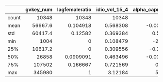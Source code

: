 |       |   gvkey_num |   lagfemaleratio |   idio_vol_15_4 |   alpha_capm_15_4 |   beta_capm_15_4 |   alpha_ff3_15_4 |   beta_ff3_market_15_4 |   beta_ff3_size_15_4 |   beta_ff3_value_15_4 |   alpha_ff4_15_4 |   beta_ff4_market_15_4 |   beta_ff4_size_15_4 |   beta_ff4_value_15_4 |   beta_ff4_mom_15_4 |   alpha_aqr5_15_4 |   beta_aqr5_market_15_4 |   beta_aqr5_size_15_4 |   beta_aqr5_value_15_4 |   beta_aqr5_mom_15_4 |   beta_aqr5_quality_15_4 |    tobin_q_1 |   altman_z_1 |   altman_z_new_1 |     p_altman_1 |    leverage_1 |     roa_bl_2_1 |    roe_bl_2_1 |   salesgrowth_bl_2_1 |   pdefault_bshum_q1 |   year_begin |        female |     diff_15_4 |   sich_2digits_group |
|:------|------------:|-----------------:|----------------:|------------------:|-----------------:|-----------------:|-----------------------:|---------------------:|----------------------:|-----------------:|-----------------------:|---------------------:|----------------------:|--------------------:|------------------:|------------------------:|----------------------:|-----------------------:|---------------------:|-------------------------:|-------------:|-------------:|-----------------:|---------------:|--------------:|---------------:|--------------:|---------------------:|--------------------:|-------------:|--------------:|--------------:|---------------------:|
| count |     10348   |    10348         |    10348        |     10348         |     10348        |    10348         |           10348        |         10348        |          10348        |    10348         |           10348        |         10348        |          10348        |       10348         |   10348           |            10348        |          10348        |           10348        |        10348         |            10348         | 10348        | 10348        |      10348       | 10348          | 10348         | 10348          | 10348         |        10348         |     10348           |  10348       | 10348         | 10348         |           10348      |
| mean  |     56667.6 |        0.104918  |        0.568308 |        -0.0339837 |         0.932772 |       -0.0235722 |               0.888901 |             0.703187 |              0.243608 |       -0.0280216 |               0.871192 |             0.691492 |              0.209164 |          -0.123955  |       0.000779577 |                0.911603 |              0.756859 |               0.166112 |           -0.0401775 |               -0.143747  |     1.85048  |     3.4307   |          5.42884 |     0.00795508 |     0.534251  |    -0.011876   |    -0.0552443 |            0.0471678 |         0.0804764   |   2009.12    |     0.0508311 |    -0.0999911 |              40.4954 |
| std   |     60417.4 |        0.12582   |        0.369384 |         0.571787  |         0.599887 |        0.550728  |               0.562071 |             0.79202  |              0.875843 |        0.549949  |               0.564706 |             0.787305 |              0.872998 |           0.631952  |       0.559401    |                0.622061 |              0.901114 |               1.12526  |            0.742097  |                1.14245   |     1.53975  |     7.5562   |          2.65227 |     0.00426476 |     0.259971  |     0.144566   |     0.667638  |            0.841187  |         0.21664     |      7.07397 |     0.219663  |     0.626821  |              21.3773 |
| min   |      1004   |        0         |        0.108479 |        -2.40546   |        -0.552772 |       -2.35899   |              -1.14755  |            -1.5122   |             -3.87268  |       -2.36001   |              -1.25176  |            -1.67662  |             -3.88542  |          -3.28339   |      -2.41455     |               -1.66635  |             -1.83518  |              -4.67577  |           -3.88578   |               -4.87007   |     0.393906 |   -23.7138   |          4.16037 |     0          |     0.0198115 |    -1.05068    |   -10.1674    |           -4.32177   |         0           |   1998       |     0         |    -1.19917   |              10      |
| 25%   |     10617.2 |        0         |        0.309556 |        -0.325476  |         0.504812 |       -0.298928  |               0.534077 |             0.151077 |             -0.226312 |       -0.302881  |               0.522329 |             0.140633 |             -0.264075 |          -0.431863  |      -0.278814    |                0.534198 |              0.120111 |              -0.395362 |           -0.403152  |               -0.701979  |     1.02723  |     0.732813 |          4.43669 |     0.00448572 |     0.323465  |    -0.0449094  |    -0.152968  |           -0.129922  |         2.74178e-44 |   2003       |     0         |    -0.432438  |              20      |
| 50%   |     26858   |        0.0909091 |        0.463496 |        -0.0369701 |         0.907201 |       -0.0271033 |               0.89519  |             0.62952  |              0.216209 |       -0.0291661 |               0.901987 |             0.625803 |              0.211488 |          -0.0955794 |      -0.0214972   |                0.957444 |              0.694927 |               0.200246 |           -0.0146754 |                0.0107153 |     1.31767  |     2.41597  |          4.7033  |     0.00898385 |     0.529828  |    -0.00281922 |    -0.0106721 |           -0.0177939 |         1.14961e-10 |   2008       |     0         |    -0.167292  |              40      |
| 75%   |    107502   |        0.166667  |        0.721569 |         0.22327   |         1.29774  |        0.218647  |               1.22602  |             1.17361  |              0.714275 |        0.212223  |               1.21543  |             1.16272  |              0.693153 |           0.216271  |       0.239345    |                1.28241  |              1.30385  |               0.793024 |            0.355206  |                0.563484  |     2.02439  |     4.46123  |          5.40236 |     0.0116966  |     0.730594  |     0.0239953  |     0.0732054 |            0.0827191 |         0.00353004  |   2015       |     0         |     0.102891  |              60      |
| max   |    345980   |        1         |        3.12184  |         5.35417   |         3.52411  |        4.7281    |               3.04413  |             4.02705  |              4.09682  |        4.50964   |               3.04764  |             4.01285  |              3.60521  |           2.35364   |       4.69308     |                3.69441  |              4.51322  |               5.25203  |            2.78967   |                4.24396   |    18.6948   |   259.048    |         99.874   |     0.0283142  |     1.36684   |     0.816465   |     6.58908   |           16.2736    |         1           |   2022       |     1         |    16.5238    |              70      |